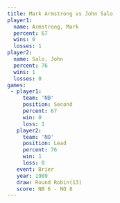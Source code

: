 ```yaml
---
title: Mark Armstrong vs John Salo
player1:               
  name: Armstrong, Mark
  percent: 67          
  wins: 0              
  losses: 1            
player2:               
  name: Salo, John     
  percent: 76          
  wins: 1              
  losses: 0            
games:
 - player1:          
     team: 'NB'      
     position: Second
     percent: 67     
     win: 0          
     loss: 1         
   player2:        
     team: 'NO'    
     position: Lead
     percent: 76   
     win: 1        
     loss: 0       
   event: Brier         
   year: 1989           
   draw: Round Robin(13)
   score: NB 6 - NO 8   
---
```

